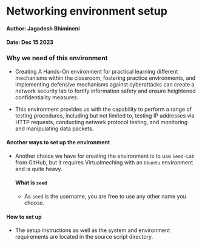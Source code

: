 # Networking environment setup 
#### Author: Jagadesh Bhimineni
#### Date: Dec 15 2023

### Why we need of this environment
- Creating A Hands-On environment for practical learning  different mechanisms within the classroom, fostering practice environments, and implementing defensive mechanisms against cyberattacks can create a network security lab to fortify information safety and ensure heightened confidentiality measures.


- This environment provides us with the capability to perform a range of testing procedures, including but not limited to, testing IP addresses via HTTP requests, conducting network protocol testing, and monitoring and manipulating data packets.

#### Another ways to set up the environment
- Another choice we have for creating the environment is to use `Seed-Lab` from GitHub, but it requires Virtualmeching with an `Ubuntu` environment and is quite heavy. 
  #### What is `seed`
    - As `seed` is the username, you are free to use any other name you choose.

#### How to set up 
- The setup instructions as well as the system and environment requirements are located in the source script directory. 